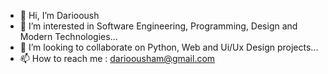 - 👋 Hi, I’m Dariooush
- 👀 I’m interested in Software Engineering, Programming, Design and Modern Technologies...
- 💞️ I’m looking to collaborate on Python, Web and Ui/Ux Design projects...
- 📫 How to reach me : darioousham@gmail.com

<!---
dariooush/dariooush is a ✨ special ✨ repository because its `README.md` (this file) appears on your GitHub profile.
You can click the Preview link to take a look at your changes.
--->

